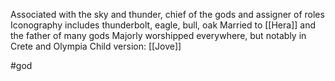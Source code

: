 Associated with the sky and thunder, chief of the gods and assigner of roles
Iconography includes thunderbolt, eagle, bull, oak
Married to [[Hera]] and the father of many gods
Majorly worshipped everywhere, but notably in Crete and Olympia
Child version: [[Jove]]


#god